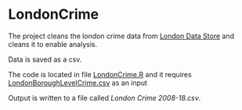 # LondonCrime

The project cleans the london crime data from [London Data Store](https://data.london.gov.uk/dataset/recorded_crime_summary) and cleans it to enable analysis.

Data is saved as a csv. 

The code is located in file [LondonCrime.R](https://github.com/IshK09/LondonCrime/blob/master/LondonCrime.R) and it requires [LondonBoroughLevelCrime.csv](https://github.com/IshK09/LondonCrime/blob/master/LondonBoroughLevelCrime.csv) as an input

Output is written to a file called *London Crime 2008-18.csv*.
